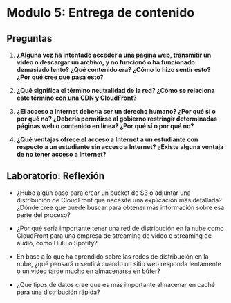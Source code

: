 # Modulo 5: Entrega de contenido

## Preguntas
1. **¿Alguna vez ha intentado acceder a una página web, transmitir un video o descargar un archivo, y no funcionó o ha funcionado demasiado lento? ¿Qué contenido era? ¿Cómo lo hizo sentir esto? ¿Por qué cree que pasa esto?**

2. **¿Qué significa el término neutralidad de la red? ¿Cómo se relaciona este término con una CDN y CloudFront?**

3. **¿El acceso a Internet debería ser un derecho humano? ¿Por qué sí o por qué no? ¿Debería permitirse al gobierno restringir determinadas páginas web o contenido en línea? ¿Por qué sí o por qué no?**

4. **¿Qué ventajas ofrece el acceso a Internet a un estudiante con respecto a un estudiante sin acceso a Internet? ¿Existe alguna ventaja de no tener acceso a Internet?**

## Laboratorio: Reflexión

- ¿Hubo algún paso para crear un bucket de S3 o adjuntar una distribución de CloudFront que necesite una explicación más detallada? ¿Dónde cree que puede buscar para obtener más información sobre esa parte del proceso?

- ¿Por qué sería importante tener una red de distribución en la nube como CloudFront para una empresa de streaming de video o streaming de audio, como Hulu o Spotify?

- En base a lo que ha aprendido sobre las redes de distribución en la nube, ¿qué pensará o sentirá cuando un sitio web responda lentamente o un video tarde mucho en almacenarse en búfer?

- ¿Qué tipos de datos cree que es más importante almacenar en caché para una distribución rápida?